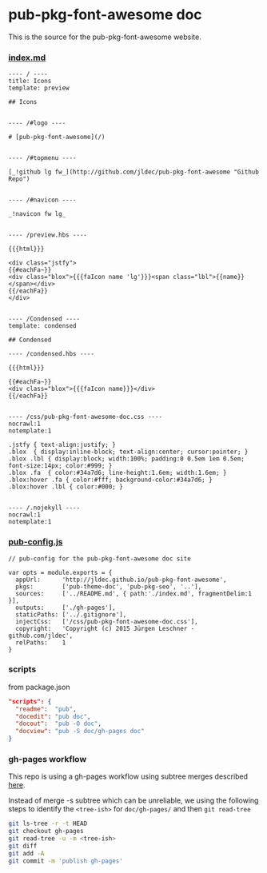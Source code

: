 # pub-pkg-font-awesome doc

This is the source for the pub-pkg-font-awesome website.

### [index.md](https://raw.githubusercontent.com/jldec/pub-pkg-font-awesome/master/doc/index.md)

```
---- / ----
title: Icons
template: preview

## Icons


---- /#logo ----

# [pub-pkg-font-awesome](/)


---- /#topmenu ----

[_!github lg fw_](http://github.com/jldec/pub-pkg-font-awesome "Github Repo")


---- /#navicon ----

_!navicon fw lg_


---- /preview.hbs ----

{{{html}}}

<div class="jstfy">
{{#eachFa~}}
<div class="blox">{{{faIcon name 'lg'}}}<span class="lbl">{{name}}</span></div>
{{/eachFa}}
</div>


---- /Condensed ----
template: condensed

## Condensed

---- /condensed.hbs ----

{{{html}}}

{{#eachFa~}}
<div class="blox">{{{faIcon name}}}</div>
{{/eachFa}}


---- /css/pub-pkg-font-awesome-doc.css ----
nocrawl:1
notemplate:1

.jstfy { text-align:justify; }
.blox  { display:inline-block; text-align:center; cursor:pointer; }
.blox .lbl { display:block; width:100%; padding:0 0.5em 1em 0.5em; font-size:14px; color:#999; }
.blox .fa  { color:#34a7d6; line-height:1.6em; width:1.6em; }
.blox:hover .fa { color:#fff; background-color:#34a7d6; }
.blox:hover .lbl { color:#000; }


---- /.nojekyll ----
nocrawl:1
notemplate:1
```

### [pub-config.js](https://github.com/jldec/pub-pkg-font-awesome/blob/master/doc/pub-config.js) 

```
// pub-config for the pub-pkg-font-awesome doc site

var opts = module.exports = {
  appUrl:      'http://jldec.github.io/pub-pkg-font-awesome',
  pkgs:        ['pub-theme-doc', 'pub-pkg-seo', '..'],
  sources:     ['../README.md', { path:'./index.md', fragmentDelim:1 }],
  outputs:     ['./gh-pages'],
  staticPaths: ['../.gitignore'],
  injectCss:   ['/css/pub-pkg-font-awesome-doc.css'],
  copyright:   'Copyright (c) 2015 Jürgen Leschner - github.com/jldec',
  relPaths:    1
}
```

### scripts
from package.json

```json
"scripts": {
  "readme":  "pub",
  "docedit": "pub doc",
  "docout":  "pub -O doc",
  "docview": "pub -S doc/gh-pages doc"
}
```

### gh-pages workflow

This repo is using a gh-pages workflow using subtree merges
described [here](http://rafeca.com/2012/01/17/automate-your-release-flow/).

Instead of merge -s subtree which can be unreliable, we using the following steps 
to identify the `<tree-ish>` for `doc/gh-pages/` and then `git read-tree`

```sh
git ls-tree -r -t HEAD
git checkout gh-pages
git read-tree -u -m <tree-ish>
git diff
git add -A
git commit -m 'publish gh-pages'
```
